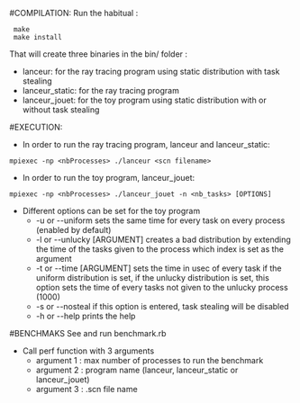 #COMPILATION:
Run the habitual : 

```
 make
 make install
```
That will create three binaries in the bin/ folder :
*	lanceur: for the ray tracing program using static distribution with
	task stealing
*	lanceur_static: for the ray tracing program 
*	lanceur_jouet: for the toy program using static distribution with or without 
	task stealing

#EXECUTION:

* In order to run the ray tracing program, lanceur and lanceur_static: 
```
mpiexec -np <nbProcesses> ./lanceur <scn filename>
``` 

* In order to run the toy program, lanceur_jouet: 
```
mpiexec -np <nbProcesses> ./lanceur_jouet -n <nb_tasks> [OPTIONS]
``` 
* Different options can be set for the toy program
	* -u or --uniform  sets the same time for every task on every process (enabled by default)
	* -l or --unlucky  [ARGUMENT] creates a bad distribution by extending the time of
								the tasks given to the process which index is set as the argument
	* -t or --time  [ARGUMENT]   sets the time in usec of every task if the uniform distribution is set, 
								if the unlucky distribution is set, this option sets the time
								of every tasks not given to the unlucky process
								(1000)
	* -s or --nosteal    	if this option is entered, task stealing will be disabled 
	* -h or --help        	prints the help

#BENCHMAKS
See and run benchmark.rb

* Call perf function with 3 arguments
	* argument 1 : max number of processes to run the benchmark
	* argument 2 : program name (lanceur, lanceur_static or lanceur_jouet)
	* argument 3 : .scn file name